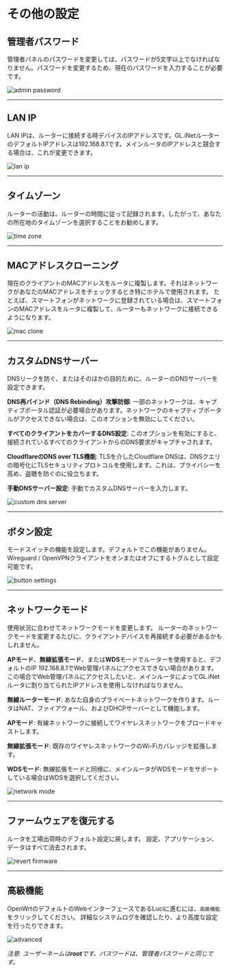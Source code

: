 # その他の設定



## 管理者パスワード

管理者パネルのパスワードを変更しては、パスワードが5文字以上でなければなりません。パスワードを変更するため、現在のパスワードを入力することが必要です。

![admin password](https://static.gl-inet.com/docs/router/jp/3/setup/mini_router/more_settings/admin_password.png)



---

## LAN IP

LAN IPは、ルーターに接続する時デバイスのIPアドレスです。GL.iNetルーターのデフォルトIPアドレスは192.168.8.1です。メインルータのIPアドレスと競合する場合は、これが変更できます。

![lan ip](https://static.gl-inet.com/docs/router/jp/3/setup/mini_router/more_settings/LANIP.png)



---

## タイムゾーン

ルーターの活動は、ルーターの時間に従って記録されます。したがって、あなたの所在地のタイムゾーンを選択することをお勧めします。


![time zone](https://static.gl-inet.com/docs/router/jp/3/setup/mini_router/more_settings/time_zone.png)



---

## MACアドレスクローニング

現在のクライアントのMACアドレスをルータに複製します。それはネットワークがあなたのMACアドレスをチェックするとき特にホテルで使用されます。 たとえば、スマートフォンがネットワークに登録されている場合は、スマートフォンのMACアドレスをルータに複製して、ルーターもネットワークに接続できるようになります。

![mac clone](https://static.gl-inet.com/docs/router/jp/3/setup/mini_router/more_settings/mac_clone.png)



---

## カスタムDNSサーバー

DNSリークを防ぐ、またはそのほかの目的ために、ルーターのDNSサーバーを設定できます。

**DNS再バインド（DNS Rebinding）攻撃防御**: 一部のネットワークは、キャプティブポータル認証が必要場合があります。ネットワークのキャプティブポータルがアクセスできない場合は、このオプションを無効にしてください。

**すべてのクライアントをカバーするDNS設定**: このオプションを有効にすると、接続されているすべてのクライアントからのDNS要求がキャプチャされます。

**CloudflareのDNS over TLS機能**: TLSを介したCloudflare DNSは、DNSクエリの暗号化にTLSセキュリティプロトコルを使用します。これは、プライバシーを高め、盗聴を防ぐのに役立ちます。

**手動DNSサーバー設定**: 手動でカスタムDNSサーバーを入力します。

![custom dns server](https://static.gl-inet.com/docs/router/jp/3/setup/mini_router/more_settings/custom_dns_server.png)



---

## ボタン設定

モードスイッチの機能を設定します。デフォルトでこの機能がありません。Wireguard / OpenVPNクライアントをオンまたはオフにするトグルとして設定可能です。

![button settings](https://static.gl-inet.com/docs/router/jp/3/setup/mini_router/more_settings/button_settings.png)



---

## ネットワークモード

使用状況に合わせてネットワークモードを変更します。 ルーターのネットワークモードを変更するたびに、クライアントデバイスを再接続する必要があるかもしれません。

**APモード**、**無線拡張モード**、または**WDS**モードでルーターを使用すると、デフォルトのIP 192.168.8.1でWeb管理パネルにアクセスできない場合があります。この場合でWeb管理パネルにアクセスしたいと、メインルータによってGL.iNetルータに割り当てられたIPアドレスを使用しなければなりません。

**無線ルーターモード**: あなた自身のプライベートネットワークを作ります。ルータはNAT、ファイアウォール、およびDHCPサーバーとして機能します。

**APモード**: 有線ネットワークに接続してワイヤレスネットワークをブロードキャストします。

**無線拡張モード**: 既存のワイヤレスネットワークのWi-Fiカバレッジを拡張します。

**WDSモード**: 無線拡張モードと同様に、メインルータがWDSモードをサポートしている場合はWDSを選択してください。

![network mode](https://static.gl-inet.com/docs/router/jp/3/setup/mini_router/more_settings/network_mode.png)



---

## ファームウェアを復元する

ルータを工場出荷時のデフォルト設定に戻します。 設定、アプリケーション、データはすべて消去されます。

![revert firmware](https://static.gl-inet.com/docs/router/jp/3/setup/mini_router/more_settings/revert_firmware.png)



---

## 高級機能

OpenWrtのデフォルトのWebインターフェースであるLuciに進むには、`高級機能`をクリックしてください。 詳細なシステムログを確認したり、より高度な設定を行ったりできます。

![advanced](https://static.gl-inet.com/docs/router/jp/3/setup/mini_router/more_settings/advanced.png)

*注意: ユーザーネームは**root**です。パスワードは、管理者パスワードと同じです。*